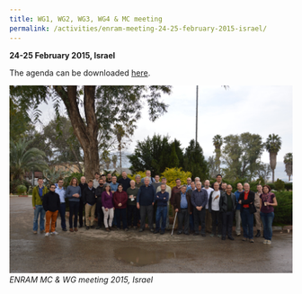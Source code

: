 ```yaml
---
title: WG1, WG2, WG3, WG4 & MC meeting
permalink: /activities/enram-meeting-24-25-february-2015-israel/
---
```


**24-25 February 2015, Israel**

The agenda can be downloaded [here](/assets/documents/Cost-Seminar.pdf).

![group photo](/assets/images/DSC_0258_web.jpg)
_ENRAM MC & WG meeting 2015, Israel_
